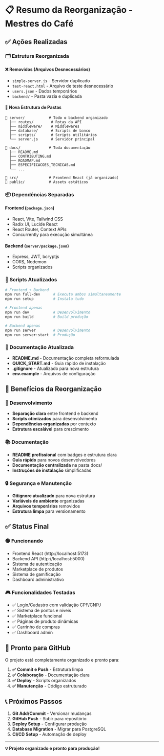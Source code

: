 # 📋 Resumo da Reorganização - Mestres do Café

## ✅ Ações Realizadas

### 🗂️ Estrutura Reorganizada

#### ❌ Removidos (Arquivos Desnecessários)
- `simple-server.js` - Servidor duplicado
- `test-react.html` - Arquivo de teste desnecessário  
- `users.json` - Dados temporários
- `backend/` - Pasta vazia e duplicada

#### 📁 Nova Estrutura de Pastas
```
📁 server/           # Todo o backend organizado
  ├── routes/        # Rotas da API
  ├── middleware/    # Middlewares
  ├── database/      # Scripts de banco
  ├── scripts/       # Scripts utilitários
  └── server.js      # Servidor principal

📁 docs/             # Toda documentação
  ├── README.md      
  ├── CONTRIBUTING.md
  ├── ROADMAP.md
  ├── ESPECIFICACOES_TECNICAS.md
  └── ...

📁 src/              # Frontend React (já organizado)
📁 public/           # Assets estáticos
```

### 📦 Dependências Separadas

#### Frontend (`package.json`)
- React, Vite, Tailwind CSS
- Radix UI, Lucide React
- React Router, Context APIs
- Concurrently para execução simultânea

#### Backend (`server/package.json`)
- Express, JWT, bcryptjs
- CORS, Nodemon
- Scripts organizados

### 🔧 Scripts Atualizados

```bash
# Frontend + Backend
npm run full-dev      # Executa ambos simultaneamente  
npm run setup         # Instala tudo

# Frontend apenas
npm run dev           # Desenvolvimento
npm run build         # Build produção

# Backend apenas  
npm run server        # Desenvolvimento
npm run server:start  # Produção
```

### 📄 Documentação Atualizada

- **README.md** - Documentação completa reformulada
- **QUICK_START.md** - Guia rápido de instalação
- **.gitignore** - Atualizado para nova estrutura
- **env.example** - Arquivos de configuração

## 🎯 Benefícios da Reorganização

### 🚀 Desenvolvimento
- **Separação clara** entre frontend e backend
- **Scripts otimizados** para desenvolvimento
- **Dependências organizadas** por contexto
- **Estrutura escalável** para crescimento

### 📚 Documentação
- **README profissional** com badges e estrutura clara
- **Guia rápido** para novos desenvolvedores
- **Documentação centralizada** na pasta docs/
- **Instruções de instalação** simplificadas

### 🔒 Segurança e Manutenção
- **Gitignore atualizado** para nova estrutura
- **Variáveis de ambiente** organizadas
- **Arquivos temporários** removidos
- **Estrutura limpa** para versionamento

## ✅ Status Final

### 🟢 Funcionando
- Frontend React (http://localhost:5173)
- Backend API (http://localhost:5000)
- Sistema de autenticação
- Marketplace de produtos
- Sistema de gamificação
- Dashboard administrativo

### 🎮 Funcionalidades Testadas
- ✅ Login/Cadastro com validação CPF/CNPJ
- ✅ Sistema de pontos e níveis
- ✅ Marketplace funcional
- ✅ Páginas de produto dinâmicas
- ✅ Carrinho de compras
- ✅ Dashboard admin

## 🚀 Pronto para GitHub

O projeto está completamente organizado e pronto para:

1. **✅ Commit e Push** - Estrutura limpa
2. **✅ Colaboração** - Documentação clara
3. **✅ Deploy** - Scripts organizados
4. **✅ Manutenção** - Código estruturado

## 📞 Próximos Passos

1. **Git Add/Commit** - Versionar mudanças
2. **GitHub Push** - Subir para repositório
3. **Deploy Setup** - Configurar produção
4. **Database Migration** - Migrar para PostgreSQL
5. **CI/CD Setup** - Automação de deploy

---

**💡 Projeto organizado e pronto para produção!** 